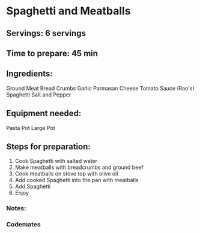 # Spaghetti and Meatballs

## Servings: 6 servings 

## Time to prepare: 45 min

## Ingredients:
Ground Meat
Bread Crumbs
Garlic
Parmasan Cheese 
Tomato Sauce (Rao's)
Spaghetti
Salt and Pepper

## Equipment needed:
Pasta Pot
Large Pot

## Steps for preparation:
1) Cook Spaghetti with salted water
2) Make meatballs with breadcrumbs and ground beef
3) Cook meatballs on stove top with olive oil
4) Add cooked Spaghetti into the pan with meatballs
5) Add Spaghetti 
6) Enjoy


### Notes:



### Codemates #
